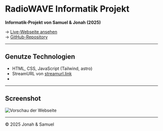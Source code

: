 # RadioWAVE Informatik Projekt  
**Informatik-Projekt von Samuel & Jonah (2025)**  

→ [Live-Webseite ansehen](https://radiowave-v1.netlify.app/)  
→ [GitHub-Repository](https://github.com/k5wdk)  

---

## Genutze Technologien  
- HTML, CSS, JavaScript (Tailwind, astro)
- StreamURL von [streamurl.link](https://streamurl.link)
- 
---

## Screenshot  
![Vorschau der Webseite](https://media.discordapp.net/attachments/1192604350158217236/1387782578169446472/image.png?ex=685e98be&is=685d473e&hm=715b5d03eaac92b92ae667c70f55c7bb9c055a36189dafdc9b2ec0107156d5ff&=&format=webp&quality=lossless&width=605&height=290)  

---

© 2025 Jonah & Samuel  
